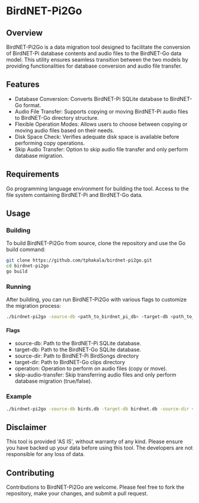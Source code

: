 # BirdNET-Pi2Go

## Overview
BirdNET-Pi2Go is a data migration tool designed to facilitate the conversion of BirdNET-Pi database contents and audio files to the BirdNET-Go data model. This utility ensures seamless transition between the two models by providing functionalities for database conversion and audio file transfer.

## Features

- Database Conversion: Converts BirdNET-Pi SQLite database to BirdNET-Go format.
- Audio File Transfer: Supports copying or moving BirdNET-Pi audio files to BirdNET-Go directory structure.
- Flexible Operation Modes: Allows users to choose between copying or moving audio files based on their needs.
- Disk Space Check: Verifies adequate disk space is available before performing copy operations.
- Skip Audio Transfer: Option to skip audio file transfer and only perform database migration.

## Requirements

Go programming language environment for building the tool.
Access to the file system containing BirdNET-Pi and BirdNET-Go data.

## Usage

### Building

To build BirdNET-Pi2Go from source, clone the repository and use the Go build command:

```bash
git clone https://github.com/tphakala/birdnet-pi2go.git
cd birdnet-pi2go
go build
```

### Running

After building, you can run BirdNET-Pi2Go with various flags to customize the migration process:

```bash
./birdnet-pi2go -source-db <path_to_birdnet_pi_db> -target-db <path_to_birdnet_go_db> -source-dir <path_to_birdnet_pi_audio_files> -target-dir <path_to_birdnet_go_audio_files> -operation <copy|move> -skip-audio-transfer <true|false>
```

#### Flags

- source-db: Path to the BirdNET-Pi SQLite database.
- target-db: Path to the BirdNET-Go SQLite database.
- source-dir: Path to BirdNET-Pi BirdSongs directory
- target-dir: Path to BirdNET-Go clips directory
- operation: Operation to perform on audio files (copy or move).
- skip-audio-transfer: Skip transferring audio files and only perform database migration (true/false).

### Example

```bash
./birdnet-pi2go -source-db birds.db -target-db birdnet.db -source-dir ~birdnetpi/BirdSongs -target-dir clips -operation copy
```

## Disclaimer

This tool is provided 'AS IS', without warranty of any kind. Please ensure you have backed up your data before using this tool. The developers are not responsible for any loss of data.

## Contributing

Contributions to BirdNET-Pi2Go are welcome. Please feel free to fork the repository, make your changes, and submit a pull request.
